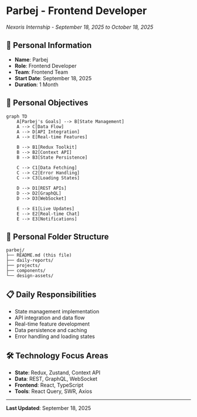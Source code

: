 # Parbej - Frontend Developer
*Nexoris Internship - September 18, 2025 to October 18, 2025*

## 👤 Personal Information
- **Name**: Parbej
- **Role**: Frontend Developer
- **Team**: Frontend Team
- **Start Date**: September 18, 2025
- **Duration**: 1 Month

## 🎯 Personal Objectives

```mermaid
graph TD
    A[Parbej's Goals] --> B[State Management]
    A --> C[Data Flow]
    A --> D[API Integration]
    A --> E[Real-time Features]
    
    B --> B1[Redux Toolkit]
    B --> B2[Context API]
    B --> B3[State Persistence]
    
    C --> C1[Data Fetching]
    C --> C2[Error Handling]
    C --> C3[Loading States]
    
    D --> D1[REST APIs]
    D --> D2[GraphQL]
    D --> D3[WebSocket]
    
    E --> E1[Live Updates]
    E --> E2[Real-time Chat]
    E --> E3[Notifications]
```

## 📁 Personal Folder Structure

```
parbej/
├── README.md (this file)
├── daily-reports/
├── projects/
├── components/
└── design-assets/
```

## 📋 Daily Responsibilities
- State management implementation
- API integration and data flow
- Real-time feature development
- Data persistence and caching
- Error handling and loading states

## 🛠️ Technology Focus Areas
- **State**: Redux, Zustand, Context API
- **Data**: REST, GraphQL, WebSocket
- **Frontend**: React, TypeScript
- **Tools**: React Query, SWR, Axios

---
**Last Updated**: September 18, 2025
